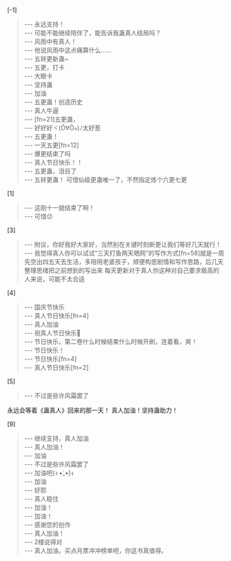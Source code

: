 
[-1] 
>--- 永远支持！<br>
>--- 可能不能继续陪伴了，能告诉我蛊真人结局吗？<br>
>--- 风雨中有真人！<br>
>--- 他说风雨中这点痛算什么……<br>
>--- 五转更新蛊~<br>
>--- 五更，打卡<br>
>--- 大眼卡<br>
>--- 坚持蛊<br>
>--- 加油<br>
>--- 五更蛊！创造历史<br>
>--- 真人牛逼<br>
>--- [fn=21]五更蛊，<br>
>--- 好好好ヾ(Ő∀Ő๑)ﾉ太好惹<br>
>--- 五更蛊！<br>
>--- 一天五更[fn=12]<br>
>--- 爆更结束了吗<br>
>--- 真人节日快乐！！<br>
>--- 五更蛊，泪目了<br>
>--- 五转更蛊！
可惜仙级更蛊唯一了，不然指定炼个六更七更<br>

[1] 
>--- 这刚十一就结束了啊！<br>
>--- 可惜😔<br>

[3] 
>--- 附议，你好我好大家好，当然别在关键时刻断更让我们等好几天就行！<br>
>--- 我觉得真人你可以试试“三天打鱼两天晒网”的写作方式[fn=58]就是一周先空出四五天去生活，多陪陪老婆孩子，顺便构思剧情和写作思路，后几天整理思绪把之前想到的写出来
每天更新对于真人你这种对自己要求极高的人来说，可能不太合适<br>

[4] 
>--- 国庆节快乐<br>
>--- 真人节日快乐[fn=4]<br>
>--- 真人加油<br>
>--- 祝真人节日快乐🎊<br>
>--- 节日快乐，第二卷什么时候结束什么时候开刷，连着看，爽！<br>
>--- 节日快乐！<br>
>--- 节日快乐[fn=4]<br>
>--- 真人节日快乐[fn=2]<br>

[5] 
>--- 不过是些许风霜罢了

永远会等着《蛊真人》回来的那一天！
真人加油！坚持蛊助力！<br>

[9] 
>--- 继续支持，真人加油<br>
>--- 真人加油！<br>
>--- 加油<br>
>--- 不过是些许风霜罢了<br>
>--- 加油吧(ง •̀_•́)ง<br>
>--- 加油<br>
>--- 好耶<br>
>--- 真人稳住<br>
>--- 加油！<br>
>--- 加油！<br>
>--- 感谢您的创作<br>
>--- 真人加油！<br>
>--- 2楼说得对<br>
>--- 真人加油，买点月票冲冲榜单吧，你这书真值得。<br>
